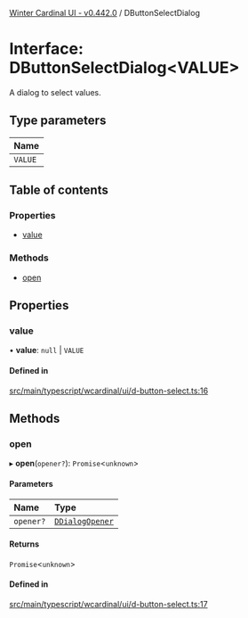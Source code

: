 [Winter Cardinal UI - v0.442.0](../index.md) / DButtonSelectDialog

# Interface: DButtonSelectDialog\<VALUE\>

A dialog to select values.

## Type parameters

| Name |
| :------ |
| `VALUE` |

## Table of contents

### Properties

- [value](DButtonSelectDialog.md#value)

### Methods

- [open](DButtonSelectDialog.md#open)

## Properties

### value

• **value**: ``null`` \| `VALUE`

#### Defined in

[src/main/typescript/wcardinal/ui/d-button-select.ts:16](https://github.com/winter-cardinal/winter-cardinal-ui/blob/v0.442.0/src/main/typescript/wcardinal/ui/d-button-select.ts#L16)

## Methods

### open

▸ **open**(`opener?`): `Promise`\<`unknown`\>

#### Parameters

| Name | Type |
| :------ | :------ |
| `opener?` | [`DDialogOpener`](DDialogOpener.md) |

#### Returns

`Promise`\<`unknown`\>

#### Defined in

[src/main/typescript/wcardinal/ui/d-button-select.ts:17](https://github.com/winter-cardinal/winter-cardinal-ui/blob/v0.442.0/src/main/typescript/wcardinal/ui/d-button-select.ts#L17)
